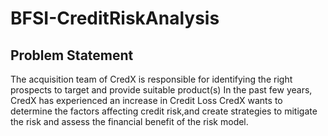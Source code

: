 # BFSI-CreditRiskAnalysis

## Problem Statement

The acquisition team of CredX is responsible for identifying the right prospects to target and provide suitable product(s)
In the past few years, CredX has experienced an increase in Credit Loss 
CredX wants to determine the factors affecting credit risk,and create strategies to mitigate the risk and assess the financial benefit of 
the risk model.
